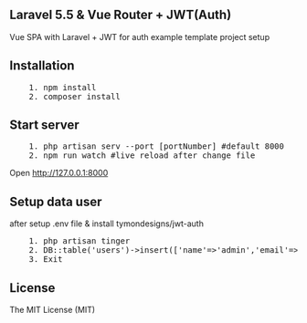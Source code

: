 ## Laravel 5.5 & Vue Router + JWT(Auth)
Vue SPA with Laravel + JWT for auth example template project setup  

## Installation

<pre>
    1. npm install
    2. composer install  
</pre>

## Start server

<pre>
    1. php artisan serv --port [portNumber] #default 8000
    2. npm run watch #live reload after change file  
</pre>

<p>Open <a href="http://127.0.0.1:8000">http://127.0.0.1:8000</a></p>

## Setup data user
<p>after setup .env file & install tymondesigns/jwt-auth</p>
<pre>
    1. php artisan tinger
    2. DB::table('users')->insert(['name'=>'admin','email'=>'admin@gmal.com','password'=>Hash::make('admin')])
    3. Exit
</pre>

## License

The MIT License (MIT)
